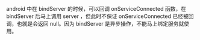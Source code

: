 
android 中在 bindServer 的时候，可以回调 onServiceConnected 函数，在 bindServer 后马上调用 server ，但此时不保证 onServiceConnected 已经被回调，也就是会返回 null。因为 bindServer 是异步操作，不能马上绑定服务就使用。
